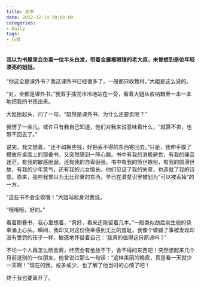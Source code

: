 ```yaml
---
title: 卖书
date: 2022-12-14 20:00:00
categories:
- Daily
tags:
- 日常
---
```

#### 我以为书屋里会坐着一位半头白发，带着金属框眼镜的老大叔，未曾想到是位年轻漂亮的姐姐。

“你这全是课外书？我这课外书已经很多了，一般都只收教材。”大姐是这么说的。

“对，全都是课外书。”我双手插兜冷冷地站在一旁，看着大姐从收纳箱里一本一本地把我的书拣出来。

大姐抬起头，问了一句，“既然是课外书，为什么还要卖呢？”

我愣了一会儿。或许只有我自己知道，他们对我来说意味着什么，“就算不卖，也带不回去了。”

说完，我又想着，“还不如换些钱，好把丢不得的东西寄回去。”只是，我伸手摸了摸放在桌面上的那叠书，又突然感到一阵心酸。书中有我的消极避世，有我的痛苦迷茫，有我的敏感脆弱，还有我的自卑倔强。书中有我的愤世嫉俗，有我的圆滑世故，有我的少年意气，还有我的儿女情长。他们见证了我的失意，也造就了我的诗意。原来，那些我曾以为无比珍重的东西，早已在潜意识里被划为“可以被丢掉”的一方。

“这些书不会全收哦！”大姐站起身对我说。

“哦哦哦，好的。”

看着那叠书，我心里想着，“真好，看来还能留着几本。”一股类似劫后余生般的侥幸涌上心头。瞬间，我却又对这份侥幸感到无比的羞耻。我像个做错了事被发现却没有受罚的孩子一样，敏感地怀疑着自己：‘我真的值得这份原谅吗？’

不论一个人再怎么断舍离，终究会有他放不下，舍不得的东西吧！突然想起来几个月前送别的一位朋友，他曾说过那么一句话：“这样美丽的晚霞，真是看一天就少一天啊！”现在的我，或多或少，也了解了他当时的心情了吧！

终于我也要离开了。
